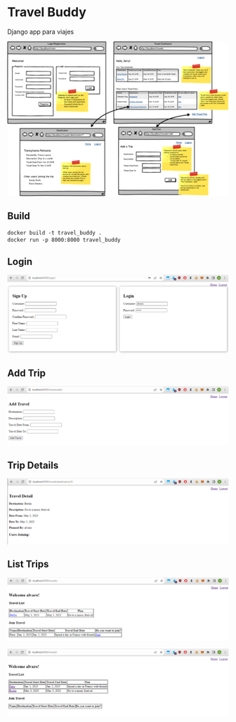 # Travel Buddy
Django app para viajes

![Spec](images/c-travelbuddy.png)

## Build
```
docker build -t travel_buddy .
docker run -p 8000:8000 travel_buddy
```

## Login
![Login](images/login.png)

## Add Trip
![add_travel](images/add_travel.png)

## Trip Details
![travel_detail](images/detail_travel.png)

## List Trips
![travel_list](images/list_travel.png)

![joined_travel](images/join_travel.png)